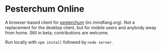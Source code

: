 # Pesterchum Online

A browser-based client for [pesterchum](https://github.com/illuminatedwax/pesterchum) (irc.mindfang.org). Not a replacement for the desktop client, but for mobile users and anybody away from home. Still in beta; contributions are welcome.

Run locally with `npm install` followed by `node server`.